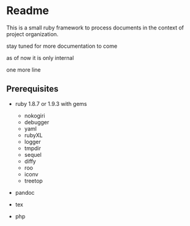 # Readme

This is a small ruby framework to process documents in the context of project organization.

stay tuned for more documentation to come

as of now it is only internal

one more line

## Prerequisites

- ruby 1.8.7 or 1.9.3 with gems
    -   nokogiri
    -   debugger
    -   yaml
    -   rubyXL
    -   logger
    -   tmpdir
    -   sequel
    -   diffy
    -   roo
    -   iconv
    -   treetop

- pandoc
- tex
- php

